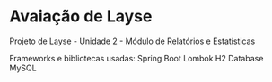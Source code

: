 # Avaiação de Layse
Projeto de Layse - Unidade 2 - Módulo de Relatórios e Estatísticas

Frameworks e bibliotecas usadas:
Spring Boot
Lombok
H2 Database
MySQL
